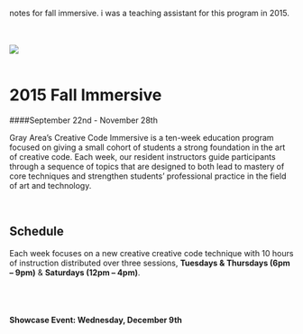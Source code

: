 notes for fall immersive. i was a teaching assistant for this program in 2015.

<br><br>
![](img/ccio.png)  
<br>

# 2015 Fall Immersive
####September 22nd - November 28th

Gray Area’s Creative Code Immersive is a ten-week education program focused on giving a small cohort of students a strong foundation in the art of creative code. Each week, our resident instructors guide participants through a sequence of topics that are designed to both lead to mastery of core techniques and strengthen students’ professional practice in the field of art and technology.

<br>

## Schedule

Each week focuses on a new creative creative code technique with 10 hours of
instruction distributed over three sessions, **Tuesdays & Thursdays (6pm – 9pm)** & **Saturdays (12pm – 4pm)**.

<br>
<br>

#### Showcase Event:   Wednesday, December 9th
